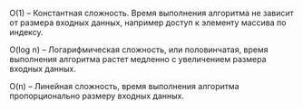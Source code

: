 O(1) – Константная сложность. Время выполнения алгоритма не зависит от размера входных данных, например доступ к элементу массива по индексу.

O(log n) – Логарифмическая сложность, или половинчатая, время выполнения алгоритма растет медленно с увеличением размера входных данных.

O(n) – Линейная сложность, время выполнения алгоритма пропорционально размеру входных данных.